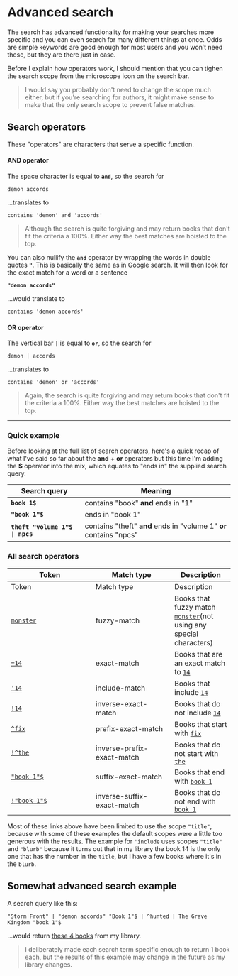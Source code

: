 # Advanced search

The search has advanced functionality for making your searches more specific and you can even search for many different things at once. Odds are simple keywords are good enough for most users and you won’t need these, but they are there just in case.

Before I explain how operators work, I should mention that you can tighen the search scope from the microscope icon on the search bar.

> I would say you probably don't need to change the scope much either, but if you're searching for authors, it might make sense to make that the only search scope to prevent false matches.&#x20;

## Search operators&#x20;

These "operators" are characters that serve a specific function.&#x20;

#### AND operator

The space character is equal to **`and`**, so the search for&#x20;

```
demon accords
```

...translates to&#x20;

```
contains 'demon' and 'accords'
```

> Although the search is quite forgiving and may return books that don't fit the criteria a 100%. Either way the best matches are hoisted to the top.

You can also nullify the **`and`** operator by wrapping the words in double quotes **`"`**. This is basically the same as in Google search. It will then look for the exact match for a word or a sentence

<pre><code><strong>"demon accords"
</strong></code></pre>

...would translate to&#x20;

```
contains 'demon accords'
```

#### OR operator

The vertical bar **`|`** is equal to **`or`**, so the search for

```
demon | accords
```

...translates to&#x20;

```
contains 'demon' or 'accords'
```

> Again, the search is quite forgiving and may return books that don't fit the criteria a 100%. Either way the best matches are hoisted to the top.

***

### Quick example

Before looking at the full list of search operators, here's a quick recap of what I've said so far about the **and** + **or** operators but this time I'm adding the **$** operator into the mix, which equates to "ends in" the supplied search query.

| Search query                    | Meaning                                                            |
| ------------------------------- | ------------------------------------------------------------------ |
| **`book 1$`**                   | contains "book" **and** ends in "1"                                |
| **`"book 1"$`**                 | ends in "book 1"                                                   |
| **`theft "volume 1"$ \| npcs`** | contains "theft" **and** ends in "volume 1" **or** contains "npcs" |

### All search operators

<table data-header-hidden><thead><tr><th width="175.3">Token</th><th width="162">Match type</th><th>Description</th></tr></thead><tbody><tr><td>Token</td><td>Match type</td><td>Description</td></tr><tr><td><a href="https://joonaspaakko.github.io/my-audible-library/#/library?search=monster&#x26;scope=title"><code>monster</code></a></td><td>fuzzy-match</td><td>Books that fuzzy match <a href="https://joonaspaakko.github.io/my-audible-library/#/library?search=monster&#x26;scope=title"><code>monster</code></a>(not using any special characters)</td></tr><tr><td><a href="https://joonaspaakko.github.io/my-audible-library/#/library?search=%253D14&#x26;scope=title"><code>=14</code></a></td><td>exact-match</td><td>Books that are an exact match to <a href="https://joonaspaakko.github.io/my-audible-library/#/library?search=%253D14&#x26;scope=title"><code>14</code></a></td></tr><tr><td><a href="https://joonaspaakko.github.io/my-audible-library/#/library?search=%2714&#x26;scope=title%252Cblurb"><code>'14</code></a></td><td>include-match</td><td>Books that include <a href="https://joonaspaakko.github.io/my-audible-library/#/library?search=%2714&#x26;scope=title%252Cblurb"><code>14</code></a></td></tr><tr><td><a href="https://joonaspaakko.github.io/my-audible-library/#/library?search=%2114&#x26;scope=title"><code>!14</code></a></td><td>inverse-exact-match</td><td>Books that do not include <a href="https://joonaspaakko.github.io/my-audible-library/#/library?search=%2114&#x26;scope=title"><code>14</code></a></td></tr><tr><td><a href="https://joonaspaakko.github.io/my-audible-library/#/library?search=%255Efix&#x26;scope=title"><code>^fix</code></a></td><td>prefix-exact-match</td><td>Books that start with <a href="https://joonaspaakko.github.io/my-audible-library/#/library?search=%255Efix&#x26;scope=title"><code>fix</code></a></td></tr><tr><td><a href="https://joonaspaakko.github.io/my-audible-library/#/library?scope=title&#x26;search=%21%255Ethe"><code>!^the</code></a></td><td>inverse-prefix-exact-match</td><td>Books that do not start with <a href="https://joonaspaakko.github.io/my-audible-library/#/library?scope=title&#x26;search=%21%255Ethe"><code>the</code></a></td></tr><tr><td><a href="https://joonaspaakko.github.io/my-audible-library/#/library?search=%2522book%25201%2522%2524&#x26;scope=title"><code>"book 1"$</code></a></td><td>suffix-exact-match</td><td>Books that end with <a href="https://joonaspaakko.github.io/my-audible-library/#/library?search=%2522book%25201%2522%2524&#x26;scope=title"><code>book 1</code></a></td></tr><tr><td><a href="https://joonaspaakko.github.io/my-audible-library/#/library?search=%21%2522book%25201%2522%2524&#x26;scope=title"><code>!"book 1"$</code></a></td><td>inverse-suffix-exact-match</td><td>Books that do not end with <a href="https://joonaspaakko.github.io/my-audible-library/#/library?search=%21%2522book%25201%2522%2524&#x26;scope=title"><code>book 1</code></a></td></tr></tbody></table>

Most of these links above have been limited to use the scope `"title"`, because with some of these examples the default scopes were a little too generous with the results. The example for `'include` uses scopes `"title"` and `"blurb"` because it turns out that in my library the book 14 is the only one that has the number in the `title`, but I have a few books where it's in the `blurb`.

## Somewhat advanced search example

A search query like this:

```
"Storm Front" | "demon accords" "Book 1"$ | ^hunted | The Grave Kingdom "book 1"$
```

...would return [these 4 books](https://joonaspaakko.github.io/my-audible-library/#/library?scope=title\&search=%2522Storm%2520Front%2522%2520%257C%2520%2522demon%2520accords%2522%2520%2522Book%25201%2522%2524%2520%257C%2520%255Ehunted%2520%257C%2520The%2520Grave%2520Kingdom%2520%2522book%25201%2522%2524\&sortValues=true\&sort=title\&sortDir=asc) from my library.

> I deliberately made each search term specific enough to return 1 book each, but the results of this example may change in the future as my library changes.
